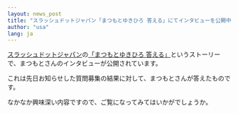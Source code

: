 ```yaml
---
layout: news_post
title: "スラッシュドットジャパン「まつもとゆきひろ 答える」にてインタビューを公開中"
author: "usa"
lang: ja
---
```


[スラッシュドットジャパン][1]の[「まつもとゆきひろ 答える」][2]というストーリーで、まつもとさんのインタビューが公開されています。

これは先日お知らせした質問募集の結果に対して、まつもとさんが答えたものです。

なかなか興味深い内容ですので、ご覧になってみてはいかがでしょうか。



[1]: http://slashdot.jp/
[2]: http://slashdot.jp/article.pl?sid=03/03/14/0258247&amp;topic=86
